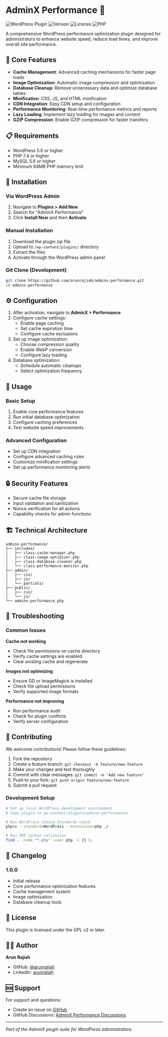 # AdminX Performance 🚀

![WordPress Plugin](https://img.shields.io/badge/WordPress-Plugin-blue.svg)
![Version](https://img.shields.io/badge/version-1.0.0-green.svg)
![License](https://img.shields.io/badge/license-GPL%20v2-blue.svg)
![PHP](https://img.shields.io/badge/PHP-7.4%2B-purple.svg)

A comprehensive WordPress performance optimization plugin designed for administrators to enhance website speed, reduce load times, and improve overall site performance.

## 🎯 Core Features

- **Cache Management**: Advanced caching mechanisms for faster page loads
- **Image Optimization**: Automatic image compression and optimization
- **Database Cleanup**: Remove unnecessary data and optimize database tables
- **Minification**: CSS, JS, and HTML minification
- **CDN Integration**: Easy CDN setup and configuration
- **Performance Monitoring**: Real-time performance metrics and reports
- **Lazy Loading**: Implement lazy loading for images and content
- **GZIP Compression**: Enable GZIP compression for faster transfers

## 📋 Requirements

- WordPress 5.0 or higher
- PHP 7.4 or higher
- MySQL 5.6 or higher
- Minimum 64MB PHP memory limit

## 🔧 Installation

### Via WordPress Admin
1. Navigate to **Plugins > Add New**
2. Search for "AdminX Performance"
3. Click **Install Now** and then **Activate**

### Manual Installation
1. Download the plugin zip file
2. Upload to `/wp-content/plugins/` directory
3. Extract the files
4. Activate through the WordPress admin panel

### Git Clone (Development)
```bash
git clone https://github.com/arunrajiah/adminx-performance.git
cd adminx-performance
```

## ⚙️ Configuration

1. After activation, navigate to **AdminX > Performance**
2. Configure cache settings:
   - Enable page caching
   - Set cache expiration time
   - Configure cache exclusions
3. Set up image optimization:
   - Choose compression quality
   - Enable WebP conversion
   - Configure lazy loading
4. Database optimization:
   - Schedule automatic cleanups
   - Select optimization frequency

## 🚀 Usage

### Basic Setup
1. Enable core performance features
2. Run initial database optimization
3. Configure caching preferences
4. Test website speed improvements

### Advanced Configuration
- Set up CDN integration
- Configure advanced caching rules
- Customize minification settings
- Set up performance monitoring alerts

## 🔒 Security Features

- Secure cache file storage
- Input validation and sanitization
- Nonce verification for all actions
- Capability checks for admin functions

## 🏗️ Technical Architecture

```
adminx-performance/
├── includes/
│   ├── class-cache-manager.php
│   ├── class-image-optimizer.php
│   ├── class-database-cleaner.php
│   └── class-performance-monitor.php
├── admin/
│   ├── css/
│   ├── js/
│   └── partials/
├── public/
│   ├── css/
│   └── js/
└── adminx-performance.php
```

## 🔧 Troubleshooting

### Common Issues

**Cache not working**
- Check file permissions on cache directory
- Verify cache settings are enabled
- Clear existing cache and regenerate

**Images not optimizing**
- Ensure GD or ImageMagick is installed
- Check file upload permissions
- Verify supported image formats

**Performance not improving**
- Run performance audit
- Check for plugin conflicts
- Verify server configuration

## 🤝 Contributing

We welcome contributions! Please follow these guidelines:

1. Fork the repository
2. Create a feature branch: `git checkout -b feature/new-feature`
3. Make your changes and test thoroughly
4. Commit with clear messages: `git commit -m 'Add new feature'`
5. Push to your fork: `git push origin feature/new-feature`
6. Submit a pull request

### Development Setup
```bash
# Set up local WordPress development environment
# Copy plugin to wp-content/plugins/adminx-performance/

# Run WordPress Coding Standards check
phpcs --standard=WordPress --extensions=php ./

# Run PHP syntax validation
find . -name "*.php" -exec php -l {} \;
```

## 📝 Changelog

### 1.0.0
- Initial release
- Core performance optimization features
- Cache management system
- Image optimization
- Database cleanup tools

## 📄 License

This plugin is licensed under the GPL v2 or later.

## 👨‍💻 Author

**Arun Rajiah**
- GitHub: [@arunrajiah](https://github.com/arunrajiah)
- LinkedIn: [arunrajiah](https://linkedin.com/in/arunrajiah)

## 🆘 Support

For support and questions:
- Create an issue on [GitHub](https://github.com/arunrajiah/adminx-performance/issues)
- GitHub Discussions: [AdminX Performance Discussions](https://github.com/arunrajiah/adminx-performance/discussions)

---

*Part of the AdminX plugin suite for WordPress administrators.*